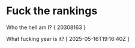 # Fuck the rankings

Who the hell am I?
{ 20308163 }

What fucking year is it?
[ 2025-05-16T19:16:40Z ]
